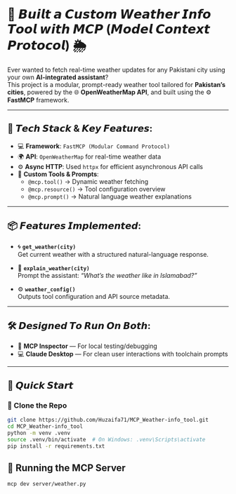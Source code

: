 # 🚀 𝘽𝙪𝙞𝙡𝙩 𝙖 𝘾𝙪𝙨𝙩𝙤𝙢 𝙒𝙚𝙖𝙩𝙝𝙚𝙧 𝙄𝙣𝙛𝙤 𝙏𝙤𝙤𝙡 𝙬𝙞𝙩𝙝 𝙈𝘾𝙋 (𝙈𝙤𝙙𝙚𝙡 𝘾𝙤𝙣𝙩𝙚𝙭𝙩 𝙋𝙧𝙤𝙩𝙤𝙘𝙤𝙡) 🌦️

Ever wanted to fetch real-time weather updates for any Pakistani city using your own **AI-integrated assistant**?  
This project is a modular, prompt-ready weather tool tailored for **Pakistan’s cities**, powered by the 🌐 **OpenWeatherMap API**, and built using the ⚙️ **FastMCP** framework.

---

## 🔧 𝙏𝙚𝙘𝙝 𝙎𝙩𝙖𝙘𝙠 & 𝙆𝙚𝙮 𝙁𝙚𝙖𝙩𝙪𝙧𝙚𝙨:

- 💻 **Framework**: `FastMCP (Modular Command Protocol)`
- 🌍 **API**: `OpenWeatherMap` for real-time weather data
- ⚙️ **Async HTTP**: Used `httpx` for efficient asynchronous API calls
- 🧠 **Custom Tools & Prompts**:
  - `@mcp.tool()` → Dynamic weather fetching
  - `@mcp.resource()` → Tool configuration overview
  - `@mcp.prompt()` → Natural language weather explanations

---

## 📦 𝙁𝙚𝙖𝙩𝙪𝙧𝙚𝙨 𝙄𝙢𝙥𝙡𝙚𝙢𝙚𝙣𝙩𝙚𝙙:

- 🌀 **`get_weather(city)`**  
  Get current weather with a structured natural-language response.

- 💬 **`explain_weather(city)`**  
  Prompt the assistant: _“What’s the weather like in Islamabad?”_

- ⚙️ **`weather_config()`**  
  Outputs tool configuration and API source metadata.

---

## 🛠️ 𝘿𝙚𝙨𝙞𝙜𝙣𝙚𝙙 𝙏𝙤 𝙍𝙪𝙣 𝙊𝙣 𝘽𝙤𝙩𝙝:

- 🧪 **MCP Inspector** — For local testing/debugging
- 💻 **Claude Desktop** — For clean user interactions with toolchain prompts

---

## 🚀 𝙌𝙪𝙞𝙘𝙠 𝙎𝙩𝙖𝙧𝙩

### 📁 Clone the Repo

```bash
git clone https://github.com/Huzaifa71/MCP_Weather-info_tool.git
cd MCP_Weather-info_tool
python -m venv .venv
source .venv/bin/activate  # On Windows: .venv\Scripts\activate
pip install -r requirements.txt
```

## 🚀 Running the MCP Server
```bash
mcp dev server/weather.py
